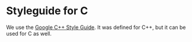 # Styleguide for C

We use the [Google C++ Style Guide](https://google.github.io/styleguide/cppguide.html).
It was defined for C++, but it can be used for C as well.
